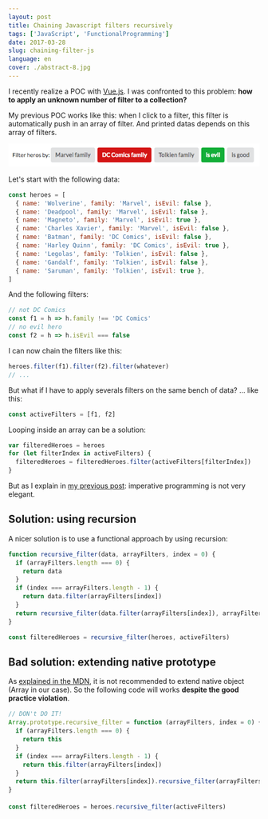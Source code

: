 ```yaml
---
layout: post
title: Chaining Javascript filters recursively
tags: ['JavaScript', 'FunctionalProgramming']
date: 2017-03-28
slug: chaining-filter-js
language: en
cover: ./abstract-8.jpg
---
```


I recently realize a POC with [Vue.js](https://github.com/maxpou/find-a-room-vuejs2). I was
confronted to this problem: **how to apply an unknown number of filter to a collection?**

My previous POC works like this: when I click to a filter, this filter is automatically push in an
array of filter. And printed datas depends on this array of filters.

![example](./example.png)

Let's start with the following data:

```javascript
const heroes = [
  { name: 'Wolverine', family: 'Marvel', isEvil: false },
  { name: 'Deadpool', family: 'Marvel', isEvil: false },
  { name: 'Magneto', family: 'Marvel', isEvil: true },
  { name: 'Charles Xavier', family: 'Marvel', isEvil: false },
  { name: 'Batman', family: 'DC Comics', isEvil: false },
  { name: 'Harley Quinn', family: 'DC Comics', isEvil: true },
  { name: 'Legolas', family: 'Tolkien', isEvil: false },
  { name: 'Gandalf', family: 'Tolkien', isEvil: false },
  { name: 'Saruman', family: 'Tolkien', isEvil: true },
]
```

And the following filters:

```js
// not DC Comics
const f1 = h => h.family !== 'DC Comics'
// no evil hero
const f2 = h => h.isEvil === false
```

I can now chain the filters like this:

```js
heroes.filter(f1).filter(f2).filter(whatever)
// ...
```

But what if I have to apply severals filters on the same bench of data? ... like this:

```js
const activeFilters = [f1, f2]
```

Looping inside an array can be a solution:

```js
var filteredHeroes = heroes
for (let filterIndex in activeFilters) {
  filteredHeroes = filteredHeroes.filter(activeFilters[filterIndex])
}
```

But as I explain in [my previous post](https://www.maxpou.fr/no-more-loop-in-js/): imperative
programming is not very elegant.

## Solution: using recursion

A nicer solution is to use a functional approach by using recursion:

```js
function recursive_filter(data, arrayFilters, index = 0) {
  if (arrayFilters.length === 0) {
    return data
  }
  if (index === arrayFilters.length - 1) {
    return data.filter(arrayFilters[index])
  }
  return recursive_filter(data.filter(arrayFilters[index]), arrayFilters, index + 1)
}
```

```js
const filteredHeroes = recursive_filter(heroes, activeFilters)
```

## Bad solution: extending native prototype

As
[explained in the MDN](https://developer.mozilla.org/en-US/docs/Web/JavaScript/Inheritance_and_the_prototype_chain#Bad_practice_Extension_of_native_prototypes),
it is not recommended to extend native object (Array in our case). So the following code will works
**despite the good practice violation**.

```js
// DON't DO IT!
Array.prototype.recursive_filter = function (arrayFilters, index = 0) {
  if (arrayFilters.length === 0) {
    return this
  }
  if (index === arrayFilters.length - 1) {
    return this.filter(arrayFilters[index])
  }
  return this.filter(arrayFilters[index]).recursive_filter(arrayFilters, index + 1)
}

const filteredHeroes = heroes.recursive_filter(activeFilters)
```
